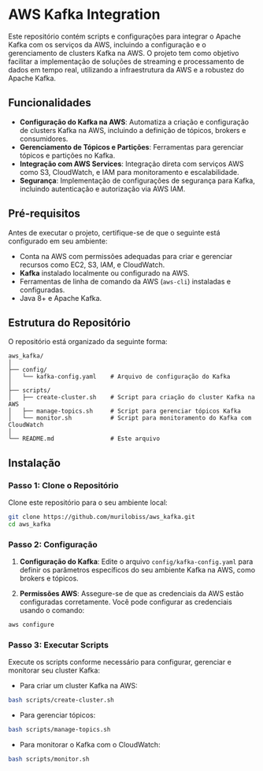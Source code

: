 # AWS Kafka Integration

Este repositório contém scripts e configurações para integrar o Apache Kafka com os serviços da AWS, incluindo a configuração e o gerenciamento de clusters Kafka na AWS. O projeto tem como objetivo facilitar a implementação de soluções de streaming e processamento de dados em tempo real, utilizando a infraestrutura da AWS e a robustez do Apache Kafka.

## Funcionalidades

- **Configuração do Kafka na AWS**: Automatiza a criação e configuração de clusters Kafka na AWS, incluindo a definição de tópicos, brokers e consumidores.
- **Gerenciamento de Tópicos e Partições**: Ferramentas para gerenciar tópicos e partições no Kafka.
- **Integração com AWS Services**: Integração direta com serviços AWS como S3, CloudWatch, e IAM para monitoramento e escalabilidade.
- **Segurança**: Implementação de configurações de segurança para Kafka, incluindo autenticação e autorização via AWS IAM.

## Pré-requisitos

Antes de executar o projeto, certifique-se de que o seguinte está configurado em seu ambiente:

- Conta na AWS com permissões adequadas para criar e gerenciar recursos como EC2, S3, IAM, e CloudWatch.
- **Kafka** instalado localmente ou configurado na AWS.
- Ferramentas de linha de comando da AWS (`aws-cli`) instaladas e configuradas.
- Java 8+ e Apache Kafka.

## Estrutura do Repositório

O repositório está organizado da seguinte forma:

```
aws_kafka/
│
├── config/
│   └── kafka-config.yaml    # Arquivo de configuração do Kafka
│
├── scripts/
│   ├── create-cluster.sh    # Script para criação do cluster Kafka na AWS
│   ├── manage-topics.sh     # Script para gerenciar tópicos Kafka
│   └── monitor.sh           # Script para monitoramento do Kafka com CloudWatch
│
└── README.md                # Este arquivo
```

## Instalação

### Passo 1: Clone o Repositório

Clone este repositório para o seu ambiente local:

```bash
git clone https://github.com/murilobiss/aws_kafka.git
cd aws_kafka
```

### Passo 2: Configuração

1. **Configuração do Kafka**: Edite o arquivo `config/kafka-config.yaml` para definir os parâmetros específicos do seu ambiente Kafka na AWS, como brokers e tópicos.
   
2. **Permissões AWS**: Assegure-se de que as credenciais da AWS estão configuradas corretamente. Você pode configurar as credenciais usando o comando:

```bash
aws configure
```

### Passo 3: Executar Scripts

Execute os scripts conforme necessário para configurar, gerenciar e monitorar seu cluster Kafka:

- Para criar um cluster Kafka na AWS:

```bash
bash scripts/create-cluster.sh
```

- Para gerenciar tópicos:

```bash
bash scripts/manage-topics.sh
```

- Para monitorar o Kafka com o CloudWatch:

```bash
bash scripts/monitor.sh
```